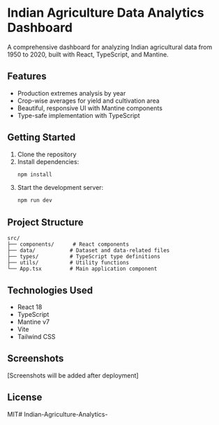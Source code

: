 # Indian Agriculture Data Analytics Dashboard

A comprehensive dashboard for analyzing Indian agricultural data from 1950 to 2020, built with React, TypeScript, and Mantine.

## Features

- Production extremes analysis by year
- Crop-wise averages for yield and cultivation area
- Beautiful, responsive UI with Mantine components
- Type-safe implementation with TypeScript

## Getting Started

1. Clone the repository
2. Install dependencies:
   ```bash
   npm install
   ```
3. Start the development server:
   ```bash
   npm run dev
   ```

## Project Structure

```
src/
├── components/      # React components
├── data/           # Dataset and data-related files
├── types/          # TypeScript type definitions
├── utils/          # Utility functions
└── App.tsx         # Main application component
```

## Technologies Used

- React 18
- TypeScript
- Mantine v7
- Vite
- Tailwind CSS

## Screenshots

[Screenshots will be added after deployment]

## License

MIT# Indian-Agriculture-Analytics-
